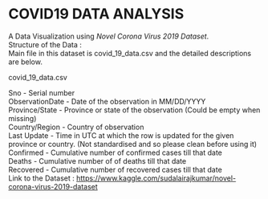 # COVID19 DATA ANALYSIS </br>
A Data Visualization using  *Novel Corona Virus 2019 Dataset*. </br>
Structure of the Data : </br>
Main file in this dataset is covid_19_data.csv and the detailed descriptions are below.</br>

covid_19_data.csv </br>

Sno - Serial number</br>
ObservationDate - Date of the observation in MM/DD/YYYY</br>
Province/State - Province or state of the observation (Could be empty when missing)</br>
Country/Region - Country of observation</br>
Last Update - Time in UTC at which the row is updated for the given province or country. (Not standardised and so please clean before using it)</br>
Confirmed - Cumulative number of confirmed cases till that date</br>
Deaths - Cumulative number of of deaths till that date</br>
Recovered - Cumulative number of recovered cases till that date</br> 
Link to the Dataset : https://www.kaggle.com/sudalairajkumar/novel-corona-virus-2019-dataset

